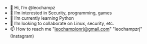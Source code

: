 - 👋 Hi, I’m @leochampz
- 👀 I’m interested in Security, programming, games
- 🌱 I’m currently learning Python
- 💞️ I’m looking to collaborate on Linux, security, etc.
- 📫 How to reach me "leochampionrj@gmail.com" "leochampzrj"(Instagram)

<!---
leochampz/leochampz is a ✨ special ✨ repository because its `README.md` (this file) appears on your GitHub profile.
You can click the Preview link to take a look at your changes.
--->
